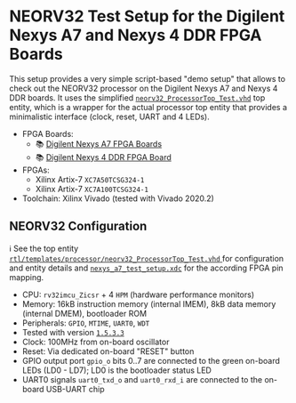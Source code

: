 # NEORV32 Test Setup for the Digilent Nexys A7 and Nexys 4 DDR FPGA Boards

This setup provides a very simple script-based "demo setup" that allows to check out the NEORV32 processor on the Digilent Nexys A7 and Nexys 4 DDR boards.
It uses the simplified [`neorv32_ProcessorTop_Test.vhd`](https://github.com/stnolting/neorv32/blob/master/rtl/templates/processor/neorv32_ProcessorTop_Test.vhd) top entity, which is a wrapper for the actual processor
top entity that provides a minimalistic interface (clock, reset, UART and 4 LEDs).

* FPGA Boards:
  * :books: [Digilent Nexys A7 FPGA Boards](https://reference.digilentinc.com/reference/programmable-logic/nexys-a7/reference-manual)
  * :books: [Digilent Nexys 4 DDR FPGA Board](https://reference.digilentinc.com/reference/programmable-logic/nexys-4-ddr/reference-manual)
* FPGAs:
  * Xilinx Artix-7 `XC7A50TCSG324-1`
  * Xilinx Artix-7 `XC7A100TCSG324-1`
* Toolchain: Xilinx Vivado (tested with Vivado 2020.2)


## NEORV32 Configuration

:information_source: See the top entity [`rtl/templates/processor/neorv32_ProcessorTop_Test.vhd` ](https://github.com/stnolting/neorv32/blob/master/rtl/templates/processor/neorv32_ProcessorTop_Test.vhd) for
configuration and entity details and [`nexys_a7_test_setup.xdc`](https://github.com/AWenzel83/neorv32/blob/nexys_a7_example/boards/nexys-a7-test-setup/nexys_a7_test_setup.xdc)
for the according FPGA pin mapping.

* CPU: `rv32imcu_Zicsr` + 4 `HPM` (hardware performance monitors)
* Memory: 16kB instruction memory (internal IMEM), 8kB data memory (internal DMEM), bootloader ROM
* Peripherals: `GPIO`, `MTIME`, `UART0`, `WDT`
* Tested with version [`1.5.3.3`](https://github.com/stnolting/neorv32/blob/master/CHANGELOG.md)
* Clock: 100MHz from on-board oscillator
* Reset: Via dedicated on-board "RESET" button
* GPIO output port `gpio_o` bits 0..7 are connected to the green on-board LEDs (LD0 - LD7); LD0 is the bootloader status LED
* UART0 signals `uart0_txd_o` and `uart0_rxd_i` are connected to the on-board USB-UART chip
